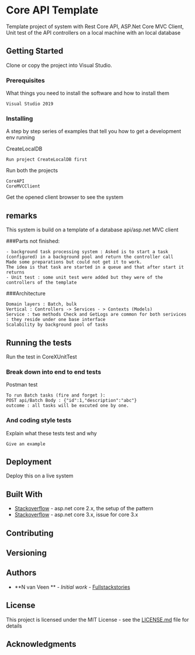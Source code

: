 # Core API Template

Template project of system with Rest Core API, ASP.Net Core MVC Client, Unit test of the API controllers on a local machine with an local database

## Getting Started

Clone or copy the project into Visual Studio.

### Prerequisites

What things you need to install the software and how to install them

```
Visual Studio 2019
```

### Installing

A step by step series of examples that tell you how to get a development env running

CreateLocalDB

```
Run project CreateLocalDB first
```

Run both the projects

```
CoreAPI
CoreMVCClient
```

Get the opened client browser to see the system
## remarks
This system is build on a template of a database api/asp.net MVC client

###Parts not finished:

```
- background task processing system : Asked is to start a task (configured) in a background pool and return the controller call 
Made some preparations but could not get it to work.
The idea is that task are started in a queue and that after start it returns
- Unit test : some unit test were added but they were of the controllers of the template
```
###Architecture
```
Domain layers : Batch, bulk
Vertical : Controllers -> Services - > Contexts (Models)
Service : two methods Check and GetLogs are common for both serivices : they reside under one base interface
Scalability by background pool of tasks
```


## Running the tests

Run the test in CoreXUnitTest

### Break down into end to end tests

Postman test

```
To run Batch tasks (fire and forget ):
POST api/Batch Body : {"id":1,"description":"abc"}
outcome : all tasks will be excuted one by one.
```

### And coding style tests

Explain what these tests test and why

```
Give an example
```

## Deployment

Deploy this on a live system

## Built With
* [Stackoverflow](https://stackoverflow.com/questions/49813628/run-a-background-task-from-a-controller-action-in-asp-net-core-2) - asp.net core 2.x, the setup of the pattern
* [Stackoverflow](https://stackoverflow.com/questions/58436732/migration-to-asp-core-3-how-to-migrate-backround-services-service-added-throu) - asp.net core 3.x, issue for core 3.x

## Contributing


## Versioning


## Authors

* **N van Veen ** - *Initial work* - [Fullstackstories](http://fullstackstories.net)


## License

This project is licensed under the MIT License - see the [LICENSE.md](LICENSE.md) file for details

## Acknowledgments


